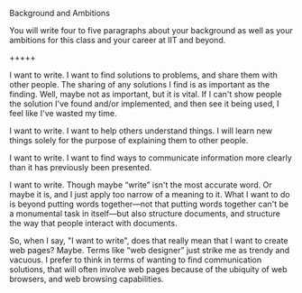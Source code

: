 Background and Ambitions

You will write four to five paragraphs about your background as well as your ambitions for this class and your career at IIT and beyond.

+++++

I want to write.  I want to find solutions to problems, and share them with other people.  The sharing of any solutions I find is as important as the finding.  Well, maybe not as important, but it is vital.  If I can't show people the solution I've found and/or implemented, and then see it being used, I feel like I've wasted my time.

I want to write.  I want to help others understand things.  I will learn new things solely for the purpose of explaining them to other people.

I want to write.  I want to find ways to communicate information more clearly than it has previously been presented.

I want to write.  Though maybe “write” isn't the most accurate word.  Or maybe it is, and I just apply too narrow of a meaning to it.  What I want to do is beyond putting words together—not that putting words together can't be a monumental task in itself—but also structure documents, and structure the way that people interact with documents.

So, when I say, "I want to write", does that really mean that I want to create web pages?  Maybe.  Terms like “web designer” just strike me as trendy and vacuous.  I prefer to think in terms of wanting to find communication solutions, that will often involve web pages because of the ubiquity of web browsers, and web browsing capabilities.



